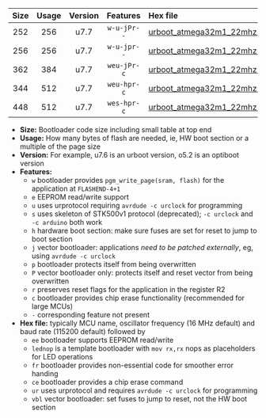 |Size|Usage|Version|Features|Hex file|
|:-:|:-:|:-:|:-:|:--|
|252|256|u7.7|`w-u-jPr--`|[urboot_atmega32m1_22mhz1184_19200bps_lednop_ur_vbl.hex](https://raw.githubusercontent.com/stefanrueger/urboot.hex/main/mcus/atmega32m1/fcpu_22mhz1184/19200_bps/urboot_atmega32m1_22mhz1184_19200bps_lednop_ur_vbl.hex)|
|256|256|u7.7|`w-u-jpr--`|[urboot_atmega32m1_22mhz1184_19200bps_lednop_fr_ur_vbl.hex](https://raw.githubusercontent.com/stefanrueger/urboot.hex/main/mcus/atmega32m1/fcpu_22mhz1184/19200_bps/urboot_atmega32m1_22mhz1184_19200bps_lednop_fr_ur_vbl.hex)|
|362|384|u7.7|`weu-jPr-c`|[urboot_atmega32m1_22mhz1184_19200bps_ee_lednop_fr_ce_ur_vbl.hex](https://raw.githubusercontent.com/stefanrueger/urboot.hex/main/mcus/atmega32m1/fcpu_22mhz1184/19200_bps/urboot_atmega32m1_22mhz1184_19200bps_ee_lednop_fr_ce_ur_vbl.hex)|
|344|512|u7.7|`weu-hpr-c`|[urboot_atmega32m1_22mhz1184_19200bps_ee_lednop_fr_ce_ur.hex](https://raw.githubusercontent.com/stefanrueger/urboot.hex/main/mcus/atmega32m1/fcpu_22mhz1184/19200_bps/urboot_atmega32m1_22mhz1184_19200bps_ee_lednop_fr_ce_ur.hex)|
|448|512|u7.7|`wes-hpr-c`|[urboot_atmega32m1_22mhz1184_19200bps_ee_lednop_fr_ce.hex](https://raw.githubusercontent.com/stefanrueger/urboot.hex/main/mcus/atmega32m1/fcpu_22mhz1184/19200_bps/urboot_atmega32m1_22mhz1184_19200bps_ee_lednop_fr_ce.hex)|

- **Size:** Bootloader code size including small table at top end
- **Usage:** How many bytes of flash are needed, ie, HW boot section or a multiple of the page size
- **Version:** For example, u7.6 is an urboot version, o5.2 is an optiboot version
- **Features:**
  + `w` bootloader provides `pgm_write_page(sram, flash)` for the application at `FLASHEND-4+1`
  + `e` EEPROM read/write support
  + `u` uses urprotocol requiring `avrdude -c urclock` for programming
  + `s` uses skeleton of STK500v1 protocol (deprecated); `-c urclock` and `-c arduino` both work
  + `h` hardware boot section: make sure fuses are set for reset to jump to boot section
  + `j` vector bootloader: applications *need to be patched externally*, eg, using `avrdude -c urclock`
  + `p` bootloader protects itself from being overwritten
  + `P` vector bootloader only: protects itself and reset vector from being overwritten
  + `r` preserves reset flags for the application in the register R2
  + `c` bootloader provides chip erase functionality (recommended for large MCUs)
  + `-` corresponding feature not present
- **Hex file:** typically MCU name, oscillator frequency (16 MHz default) and baud rate (115200 default) followed by
  + `ee` bootloader supports EEPROM read/write
  + `lednop` is a template bootloader with `mov rx,rx` nops as placeholders for LED operations
  + `fr` bootloader provides non-essential code for smoother error handing
  + `ce` bootloader provides a chip erase command
  + `ur` uses urprotocol and requires `avrdude -c urclock` for programming
  + `vbl` vector bootloader: set fuses to jump to reset, not the HW boot section
